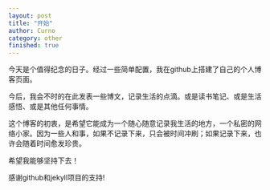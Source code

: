 ```yaml
---
layout: post
title: "开始"
author: Curno
category: other
finished: true
---
```


今天是个值得纪念的日子。经过一些简单配置，我在github上搭建了自己的个人博客页面。

今后，我会不时的在此发表一些博文，记录生活的点滴。或是读书笔记、或是生活感悟、或是其他任何事情。

这个博客的初衷，是希望它能成为一个随心随意记录我生活的地方，一个私密的网络小家。因为一些人和事，如果不记录下来，只会被时间冲刷；如果记录下来，也许会随着时间愈发珍贵。

希望我能够坚持下去！

感谢github和jekyll项目的支持!